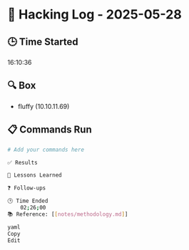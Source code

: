 # 🧠 Hacking Log - 2025-05-28

## 🕒 Time Started
16:10:36

## 🔍 Box
- fluffy (10.10.11.69)

## 📋 Commands Run
```bash
# Add your commands here

✅ Results

🧠 Lessons Learned

❓ Follow-ups

🕒 Time Ended
    02;26;00
📚 Reference: [[notes/methodology.md]]

yaml
Copy
Edit
